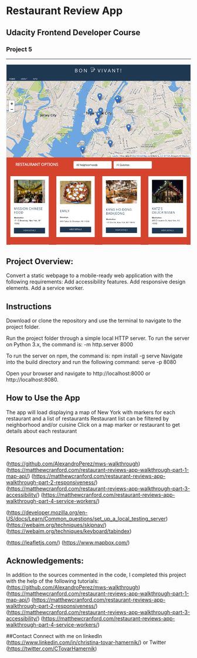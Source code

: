 # Restaurant Review App
## Udacity Frontend Developer Course
### Project 5
---
![Restaurant Review Screenshot](restaurant-review.png)

## Project Overview:
Convert a static webpage to a mobile-ready web application with the following requirements:
  Add accessibility features.
  Add responsive design elements.
  Add a service worker.

## Instructions
Download or clone the repository and use the terminal to navigate to the project folder.

Run the project folder through a simple local HTTP server.
To run the server on Python 3.x, the command is:
-m http.server 8000


To run the server on npm, the command is:
npm install -g serve
Navigate into the build directory and run the following command:
serve -p 8080


Open your browser and navigate to http://localhost:8000 or http://localhost:8080.


## How to Use the App
The app will load displaying a map of New York with markers for each restaurant and a list of restaurants
Restaurant list can be filtered by neighborhood and/or cuisine
Click on a map marker or restaurant to get details about each restaurant


## Resources and Documentation:
(https://github.com/AlexandroPerez/mws-walkthrough)
(https://matthewcranford.com/restaurant-reviews-app-walkthrough-part-1-map-api/)
(https://matthewcranford.com/restaurant-reviews-app-walkthrough-part-2-responsiveness/)
(https://matthewcranford.com/restaurant-reviews-app-walkthrough-part-3-accessibility/)
(https://matthewcranford.com/restaurant-reviews-app-walkthrough-part-4-service-workers/)

(https://developer.mozilla.org/en-US/docs/Learn/Common_questions/set_up_a_local_testing_server)
(https://webaim.org/techniques/skipnav/)
(https://webaim.org/techniques/keyboard/tabindex)

(https://leafletjs.com/)
(https://www.mapbox.com/)

## Acknowledgements:
In addition to the sources commented in the code, I completed this project with the help of the following tutorials:
(https://github.com/AlexandroPerez/mws-walkthrough)
(https://matthewcranford.com/restaurant-reviews-app-walkthrough-part-1-map-api/)
(https://matthewcranford.com/restaurant-reviews-app-walkthrough-part-2-responsiveness/)
(https://matthewcranford.com/restaurant-reviews-app-walkthrough-part-3-accessibility/)
(https://matthewcranford.com/restaurant-reviews-app-walkthrough-part-4-service-workers/)

##Contact
Connect with me on linkedIn (https://www.linkedin.com/in/christina-tovar-hamernik/) or Twitter (https://twitter.com/CTovarHamernik)



